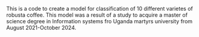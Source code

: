 This is a code to create a model for classification of 10 different varietes of robusta coffee. This model was a result of a study to acquire a master of science degree in Information systems fro Uganda martyrs university from August 2021-October 2024.
